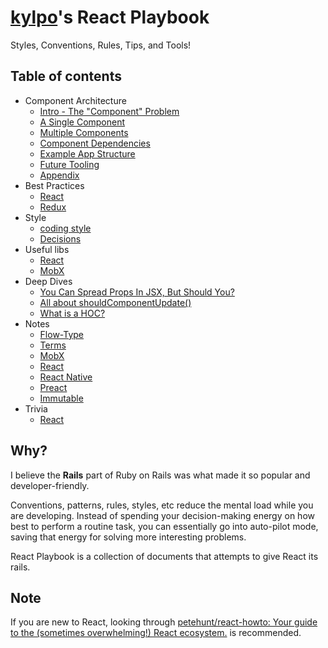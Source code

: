 # [kylpo](https://twitter.com/kylpo)'s React Playbook
Styles, Conventions, Rules, Tips, and Tools!

## Table of contents
- Component Architecture
  - [Intro - The "Component" Problem](https://github.com/kylpo/react-playbook/blob/master/component-architecture/1_The-Component-Problem.md)
  - [A Single Component](https://github.com/kylpo/react-playbook/blob/master/component-architecture/2_A-Component.md)
  - [Multiple Components](https://github.com/kylpo/react-playbook/blob/master/component-architecture/3_Multiple-Components.md)
  - [Component Dependencies](https://github.com/kylpo/react-playbook/blob/master/component-architecture/4_Component-Dependencies.md)
  - [Example App Structure](https://github.com/kylpo/react-playbook/blob/master/component-architecture/5_Example-App-Structure.md)
  - [Future Tooling](https://github.com/kylpo/react-playbook/blob/master/component-architecture/6_Future-Tooling.md)
  - [Appendix](https://github.com/kylpo/react-playbook/blob/master/component-architecture/Appendix.md)
- Best Practices
  - [React](https://github.com/kylpo/react-playbook/blob/master/best-practices/react.md)
  - [Redux](https://github.com/kylpo/react-playbook/blob/master/best-practices/redux.md)
- Style
  - [coding style](https://github.com/kylpo/react-playbook/blob/master/style/Code-Style.md)
  - [Decisions](https://github.com/kylpo/react-playbook/blob/master/style/Decisions.md)
- Useful libs
  - [React](https://github.com/kylpo/react-playbook/blob/master/libs/react.md)
  - [MobX](https://github.com/kylpo/react-playbook/blob/master/libs/mobx.md)
- Deep Dives
  - [You Can Spread Props In JSX, But Should You?](https://github.com/kylpo/react-playbook/blob/master/deep-dives/JSX-Spread.md)
  - [All about shouldComponentUpdate()](https://github.com/kylpo/react-playbook/blob/master/deep-dives/shouldComponentUpdate.md)
  - [What is a HOC?](https://github.com/kylpo/react-playbook/blob/master/deep-dives/HOC.md)
- Notes
  - [Flow-Type](https://github.com/kylpo/react-playbook/blob/master/notes/flow-type.md)
  - [Terms](https://github.com/kylpo/react-playbook/blob/master/notes/terms.md)
  - [MobX](https://github.com/kylpo/react-playbook/blob/master/notes/mobx.md)
  - [React](https://github.com/kylpo/react-playbook/blob/master/notes/react.md)
  - [React Native](https://github.com/kylpo/react-playbook/blob/master/notes/react-native.md)
  - [Preact](https://github.com/kylpo/react-playbook/blob/master/notes/preact.md)
  - [Immutable](https://github.com/kylpo/react-playbook/blob/master/notes/immutable.md)
- Trivia
  - [React](https://github.com/kylpo/react-playbook/blob/master/trivia/react.md)

## Why?
I believe the __Rails__ part of Ruby on Rails was what made it so popular and developer-friendly.

Conventions, patterns, rules, styles, etc reduce the mental load while you are developing. Instead of spending your decision-making energy on how best to perform a routine task, you can essentially go into auto-pilot mode, saving that energy for solving more interesting problems.

React Playbook is a collection of documents that attempts to give React its rails.

## Note
If you are new to React, looking through [petehunt/react-howto: Your guide to the (sometimes overwhelming!) React ecosystem.](https://github.com/petehunt/react-howto) is recommended.
